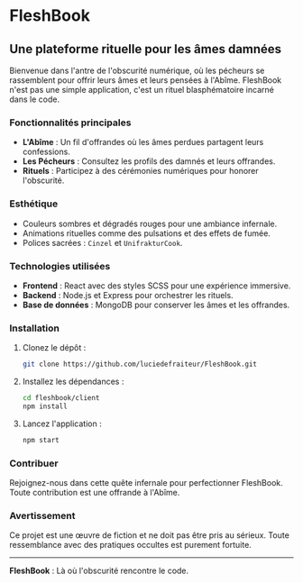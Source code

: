 # FleshBook

## Une plateforme rituelle pour les âmes damnées

Bienvenue dans l'antre de l'obscurité numérique, où les pécheurs se rassemblent pour offrir leurs âmes et leurs pensées à l'Abîme. FleshBook n'est pas une simple application, c'est un rituel blasphématoire incarné dans le code.

### Fonctionnalités principales
- **L'Abîme** : Un fil d'offrandes où les âmes perdues partagent leurs confessions.
- **Les Pécheurs** : Consultez les profils des damnés et leurs offrandes.
- **Rituels** : Participez à des cérémonies numériques pour honorer l'obscurité.

### Esthétique
- Couleurs sombres et dégradés rouges pour une ambiance infernale.
- Animations rituelles comme des pulsations et des effets de fumée.
- Polices sacrées : `Cinzel` et `UnifrakturCook`.

### Technologies utilisées
- **Frontend** : React avec des styles SCSS pour une expérience immersive.
- **Backend** : Node.js et Express pour orchestrer les rituels.
- **Base de données** : MongoDB pour conserver les âmes et les offrandes.

### Installation
1. Clonez le dépôt :
   ```bash
   git clone https://github.com/luciedefraiteur/FleshBook.git
   ```
2. Installez les dépendances :
   ```bash
   cd fleshbook/client
   npm install
   ```
3. Lancez l'application :
   ```bash
   npm start
   ```

### Contribuer
Rejoignez-nous dans cette quête infernale pour perfectionner FleshBook. Toute contribution est une offrande à l'Abîme.

### Avertissement
Ce projet est une œuvre de fiction et ne doit pas être pris au sérieux. Toute ressemblance avec des pratiques occultes est purement fortuite.

---

**FleshBook** : Là où l'obscurité rencontre le code.
